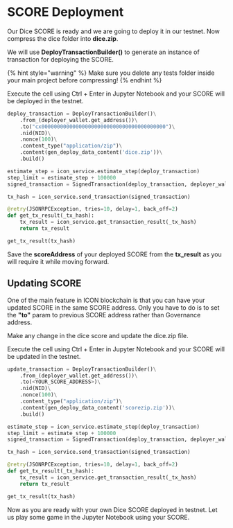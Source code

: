 # SCORE Deployment

Our Dice SCORE is ready and we are going to deploy it in our testnet. Now compress the dice folder into **dice.zip**.

 We will use **DeployTransactionBuilder()** to generate an instance of transaction for deploying the SCORE.

{% hint style="warning" %}
Make sure you delete any tests folder inside your main project before compressing!
{% endhint %}

Execute the cell using Ctrl + Enter in Jupyter Notebook and your SCORE will be deployed in the testnet.
```py
deploy_transaction = DeployTransactionBuilder()\
    .from_(deployer_wallet.get_address())\
    .to("cx0000000000000000000000000000000000000000")\
    .nid(NID)\
    .nonce(100)\
    .content_type("application/zip")\
    .content(gen_deploy_data_content('dice.zip'))\
    .build()

estimate_step = icon_service.estimate_step(deploy_transaction)
step_limit = estimate_step + 100000
signed_transaction = SignedTransaction(deploy_transaction, deployer_wallet, step_limit)

tx_hash = icon_service.send_transaction(signed_transaction)

@retry(JSONRPCException, tries=10, delay=1, back_off=2)
def get_tx_result(_tx_hash):
    tx_result = icon_service.get_transaction_result(_tx_hash)
    return tx_result

get_tx_result(tx_hash)
```
Save the **scoreAddress** of your deployed SCORE from the **tx_result** as you will require it while moving forward.


## Updating SCORE
One of the main feature in ICON blockchain is that you can have your updated SCORE in the same SCORE address. Only you have to do is to set the **"to"** param to previous SCORE address rather than Governance address.

Make any change in the dice score and update the dice.zip file.

Execute the cell using Ctrl + Enter in Jupyter Notebook and your SCORE will be updated in the testnet.

```py
update_transaction = DeployTransactionBuilder()\
    .from_(deployer_wallet.get_address())\
    .to(<YOUR_SCORE_ADDRESS>)\
    .nid(NID)\
    .nonce(100)\
    .content_type("application/zip")\
    .content(gen_deploy_data_content('scorezip.zip'))\
    .build()

estimate_step = icon_service.estimate_step(deploy_transaction)
step_limit = estimate_step + 100000
signed_transaction = SignedTransaction(deploy_transaction, deployer_wallet, step_limit)

tx_hash = icon_service.send_transaction(signed_transaction)

@retry(JSONRPCException, tries=10, delay=1, back_off=2)
def get_tx_result(_tx_hash):
    tx_result = icon_service.get_transaction_result(_tx_hash)
    return tx_result

get_tx_result(tx_hash)
```


Now as you are ready with your own Dice SCORE deployed in testnet. Let us play some game in the Jupyter Notebook using your SCORE.